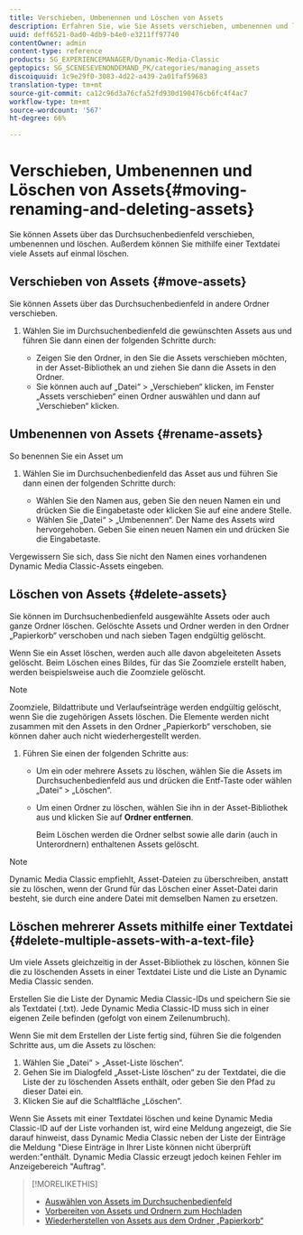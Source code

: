 ```yaml
---
title: Verschieben, Umbenennen und Löschen von Assets
description: Erfahren Sie, wie Sie Assets verschieben, umbenennen und löschen.
uuid: deff6521-0ad0-4db9-b4e0-e3211ff97740
contentOwner: admin
content-type: reference
products: SG_EXPERIENCEMANAGER/Dynamic-Media-Classic
geptopics: SG_SCENESEVENONDEMAND_PK/categories/managing_assets
discoiquuid: 1c9e29f0-3083-4d22-a439-2a01faf59683
translation-type: tm+mt
source-git-commit: ca12c96d3a76cfa52fd930d190476cb6fc4f4ac7
workflow-type: tm+mt
source-wordcount: '567'
ht-degree: 66%

---
```



# Verschieben, Umbenennen und Löschen von Assets{#moving-renaming-and-deleting-assets}

Sie können Assets über das Durchsuchenbedienfeld verschieben, umbenennen und löschen. Außerdem können Sie mithilfe einer Textdatei viele Assets auf einmal löschen.

## Verschieben von Assets {#move-assets}

Sie können Assets über das Durchsuchenbedienfeld in andere Ordner verschieben.

1. Wählen Sie im Durchsuchenbedienfeld die gewünschten Assets aus und führen Sie dann einen der folgenden Schritte durch:

   * Zeigen Sie den Ordner, in den Sie die Assets verschieben möchten, in der Asset-Bibliothek an und ziehen Sie dann die Assets in den Ordner.
   * Sie können auch auf „Datei“ > „Verschieben“ klicken, im Fenster „Assets verschieben“ einen Ordner auswählen und dann auf „Verschieben“ klicken.

## Umbenennen von Assets  {#rename-assets}

So benennen Sie ein Asset um

1. Wählen Sie im Durchsuchenbedienfeld das Asset aus und führen Sie dann einen der folgenden Schritte durch:

   * Wählen Sie den Namen aus, geben Sie den neuen Namen ein und drücken Sie die Eingabetaste oder klicken Sie auf eine andere Stelle.
   * Wählen Sie „Datei“ > „Umbenennen“. Der Name des Assets wird hervorgehoben. Geben Sie einen neuen Namen ein und drücken Sie die Eingabetaste.

Vergewissern Sie sich, dass Sie nicht den Namen eines vorhandenen Dynamic Media Classic-Assets eingeben.

## Löschen von Assets {#delete-assets}

Sie können im Durchsuchenbedienfeld ausgewählte Assets oder auch ganze Ordner löschen. Gelöschte Assets und Ordner werden in den Ordner „Papierkorb“ verschoben und nach sieben Tagen endgültig gelöscht.

Wenn Sie ein Asset löschen, werden auch alle davon abgeleiteten Assets gelöscht. Beim Löschen eines Bildes, für das Sie Zoomziele erstellt haben, werden beispielsweise auch die Zoomziele gelöscht.

>[!NOTE]
>
>Zoomziele, Bildattribute und Verlaufseinträge werden endgültig gelöscht, wenn Sie die zugehörigen Assets löschen. Die Elemente werden nicht zusammen mit den Assets in den Ordner „Papierkorb“ verschoben, sie können daher auch nicht wiederhergestellt werden.

1. Führen Sie einen der folgenden Schritte aus:

   * Um ein oder mehrere Assets zu löschen, wählen Sie die Assets im Durchsuchenbedienfeld aus und drücken die Entf-Taste oder wählen „Datei“ > „Löschen“.
   * Um einen Ordner zu löschen, wählen Sie ihn in der Asset-Bibliothek aus und klicken Sie auf **Ordner entfernen**.

      Beim Löschen werden die Ordner selbst sowie alle darin (auch in Unterordnern) enthaltenen Assets gelöscht.

>[!NOTE]
>
>Dynamic Media Classic empfiehlt, Asset-Dateien zu überschreiben, anstatt sie zu löschen, wenn der Grund für das Löschen einer Asset-Datei darin besteht, sie durch eine andere Datei mit demselben Namen zu ersetzen.

## Löschen mehrerer Assets mithilfe einer Textdatei {#delete-multiple-assets-with-a-text-file}

Um viele Assets gleichzeitig in der Asset-Bibliothek zu löschen, können Sie die zu löschenden Assets in einer Textdatei Liste und die Liste an Dynamic Media Classic senden.

Erstellen Sie die Liste der Dynamic Media Classic-IDs und speichern Sie sie als Textdatei (.txt). Jede Dynamic Media Classic-ID muss sich in einer eigenen Zeile befinden (gefolgt von einem Zeilenumbruch).

Wenn Sie mit dem Erstellen der Liste fertig sind, führen Sie die folgenden Schritte aus, um die Assets zu löschen:

1. Wählen Sie „Datei“ > „Asset-Liste löschen“.
1. Gehen Sie im Dialogfeld „Asset-Liste löschen“ zu der Textdatei, die die Liste der zu löschenden Assets enthält, oder geben Sie den Pfad zu dieser Datei ein.
1. Klicken Sie auf die Schaltfläche „Löschen“.

Wenn Sie Assets mit einer Textdatei löschen und keine Dynamic Media Classic-ID auf der Liste vorhanden ist, wird eine Meldung angezeigt, die Sie darauf hinweist, dass Dynamic Media Classic neben der Liste der Einträge die Meldung &quot;Diese Einträge in Ihrer Liste können nicht überprüft werden:&quot;enthält. Dynamic Media Classic erzeugt jedoch keinen Fehler im Anzeigebereich &quot;Auftrag&quot;.

>[!MORELIKETHIS]
>
>* [Auswählen von Assets im Durchsuchenbedienfeld](selecting-assets-browse-panel.md#selecting_assets_in_the_browse_panel)
>* [Vorbereiten von Assets und Ordnern zum Hochladen](uploading-files.md#preparing_your_assets_and_folders_for_uploading)
>* [Wiederherstellen von Assets aus dem Ordner „Papierkorb“](trash-folder.md#restoring_assets_from_the_trash_folder)

